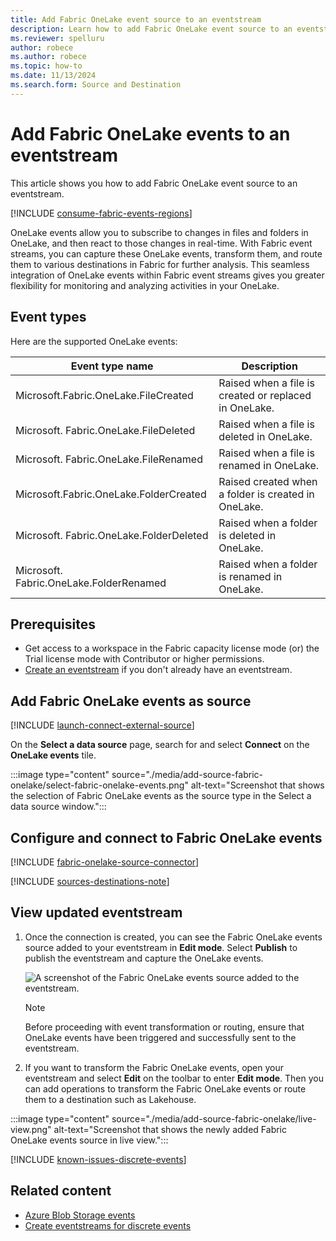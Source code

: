 ```yaml
---
title: Add Fabric OneLake event source to an eventstream
description: Learn how to add Fabric OneLake event source to an eventstream.
ms.reviewer: spelluru
author: robece
ms.author: robece
ms.topic: how-to
ms.date: 11/13/2024
ms.search.form: Source and Destination
---
```


# Add Fabric OneLake events to an eventstream 

This article shows you how to add Fabric OneLake event source to an eventstream.

[!INCLUDE [consume-fabric-events-regions](../../real-time-hub/includes/consume-fabric-events-regions.md)]

OneLake events allow you to subscribe to changes in files and folders in OneLake, and then react to those changes in real-time. With Fabric event streams, you can capture these OneLake events, transform them, and route them to various destinations in Fabric for further analysis. This seamless integration of OneLake events within Fabric event streams gives you greater flexibility for monitoring and analyzing activities in your OneLake.

## Event types
Here are the supported OneLake events:

| Event type name | Description |
| --------------- | ----------- |
| Microsoft.Fabric.OneLake.FileCreated | Raised when a file is created or replaced in OneLake. |
| Microsoft. Fabric.OneLake.FileDeleted | Raised when a file is deleted in OneLake. |
| Microsoft. Fabric.OneLake.FileRenamed | Raised when a file is renamed in OneLake. | 
| Microsoft.Fabric.OneLake.FolderCreated | Raised created when a folder is created in OneLake. | 
| Microsoft. Fabric.OneLake.FolderDeleted | Raised when a folder is deleted in OneLake. | 
| Microsoft. Fabric.OneLake.FolderRenamed | Raised when a folder is renamed in OneLake. | 

## Prerequisites

- Get access to a workspace in the Fabric capacity license mode (or) the Trial license mode with Contributor or higher permissions.
- [Create an eventstream](create-manage-an-eventstream.md) if you don't already have an eventstream. 


## Add Fabric OneLake events as source

[!INCLUDE [launch-connect-external-source](./includes/launch-connect-external-source.md)]

On the **Select a data source** page, search for and select **Connect** on the **OneLake events** tile.

:::image type="content" source="./media/add-source-fabric-onelake/select-fabric-onelake-events.png" alt-text="Screenshot that shows the selection of Fabric OneLake events as the source type in the Select a data source window.":::

## Configure and connect to Fabric OneLake events

[!INCLUDE [fabric-onelake-source-connector](includes/fabric-onelake-source-connector.md)]

[!INCLUDE [sources-destinations-note](./includes/sources-destinations-note.md)]

## View updated eventstream

1. Once the connection is created, you can see the Fabric OneLake events source added to your eventstream in **Edit mode**. Select **Publish** to publish the eventstream and capture the OneLake events.

    ![A screenshot of the Fabric OneLake events source added to the eventstream.](media/add-source-fabric-onelake/fabric-onelake-events-edit.png)

    > [!NOTE]
    > Before proceeding with event transformation or routing, ensure that OneLake events have been triggered and successfully sent to the eventstream.

1. If you want to transform the Fabric OneLake events, open your eventstream and select **Edit** on the toolbar to enter **Edit mode**. Then you can add operations to transform the Fabric OneLake events or route them to a destination such as Lakehouse.

:::image type="content" source="./media/add-source-fabric-onelake/live-view.png" alt-text="Screenshot that shows the newly added Fabric OneLake events source in live view.":::

[!INCLUDE [known-issues-discrete-events](./includes/known-issues-discrete-events.md)]


## Related content

- [Azure Blob Storage events](add-source-azure-blob-storage.md)
- [Create eventstreams for discrete events](create-eventstreams-discrete-events.md)
